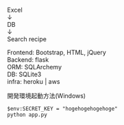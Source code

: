 Excel  
↓  
DB  
↓  
Search recipe

Frontend: Bootstrap, HTML, jQuery  
Backend: flask  
ORM: SQLArchemy  
DB: SQLite3  
infra: heroku | aws  

開発環境起動方法(Windows)
```
$env:SECRET_KEY = "hogehogehogehoge"
python app.py
````
